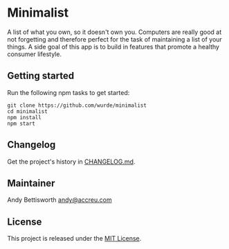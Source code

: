 # Minimalist

A list of what you own, so it doesn't own you. Computers are really good at not forgetting and therefore perfect for the task of maintaining a list of your things. A side goal of this app is to build in features that promote a healthy consumer lifestyle.

## Getting started

Run the following npm tasks to get started:

    git clone https://github.com/wurde/minimalist
    cd minimalist
    npm install
    npm start

## Changelog

Get the project's history in [CHANGELOG.md](CHANGELOG.md).

## Maintainer

Andy Bettisworth <andy@accreu.com>

## License

This project is released under the [MIT License](http://www.opensource.org/licenses/MIT).

